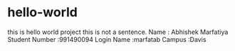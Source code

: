 # hello-world
this is hello world project
this is not a sentence.
Name : Abhishek Marfatiya
Student Number :991490094
Login Name :marfatab 
Campus :Davis
